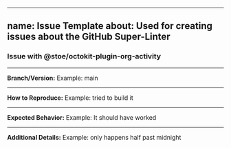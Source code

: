 <!-- markdownlint-disable -->

---
name: Issue Template
about: Used for creating issues about the GitHub Super-Linter
---

### Issue with @stoe/octokit-plugin-org-activity

---

**Branch/Version:** Example: main

---

**How to Reproduce:** Example: tried to build it

---

**Expected Behavior:** Example: It should have worked

---

**Additional Details:** Example: only happens half past midnight

<!-- markdownlint-restore -->
